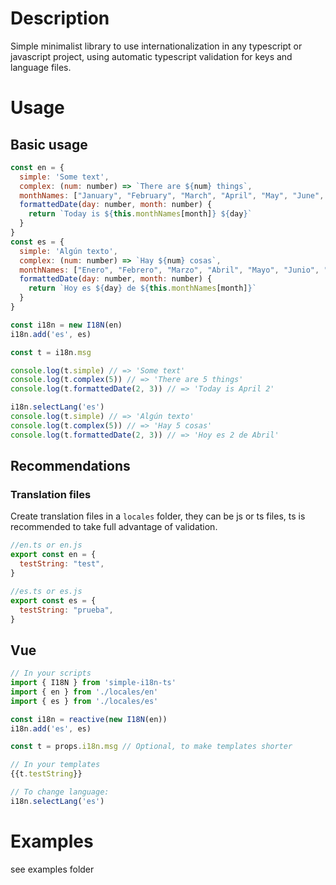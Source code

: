 # Description
Simple minimalist library to use internationalization in any typescript or javascript project, using automatic typescript validation for keys and language files.

# Usage

## Basic usage
```js
const en = {
  simple: 'Some text',
  complex: (num: number) => `There are ${num} things`,
  monthNames: ["January", "February", "March", "April", "May", "June", "July", "August", "September", "October", "November", "December"],
  formattedDate(day: number, month: number) {
    return `Today is ${this.monthNames[month]} ${day}`
  }
}
const es = {
  simple: 'Algún texto',
  complex: (num: number) => `Hay ${num} cosas`,
  monthNames: ["Enero", "Febrero", "Marzo", "Abril", "Mayo", "Junio", "Julio", "Agosto", "Septiembre", "Octubre", "Noviembre", "Diciembre"],
  formattedDate(day: number, month: number) {
    return `Hoy es ${day} de ${this.monthNames[month]}`
  }
}

const i18n = new I18N(en)
i18n.add('es', es)

const t = i18n.msg

console.log(t.simple) // => 'Some text'
console.log(t.complex(5)) // => 'There are 5 things'
console.log(t.formattedDate(2, 3)) // => 'Today is April 2'

i18n.selectLang('es')
console.log(t.simple) // => 'Algún texto'
console.log(t.complex(5)) // => 'Hay 5 cosas'
console.log(t.formattedDate(2, 3)) // => 'Hoy es 2 de Abril'
```

## Recommendations
### Translation files
Create translation files in a `locales` folder, they can be js or ts files, ts is recommended to take full advantage of validation.
```js
//en.ts or en.js
export const en = {
  testString: "test",
}

//es.ts or es.js
export const es = {
  testString: "prueba",
}
```

## Vue
```js
// In your scripts
import { I18N } from 'simple-i18n-ts'
import { en } from './locales/en'
import { es } from './locales/es'

const i18n = reactive(new I18N(en))
i18n.add('es', es)

const t = props.i18n.msg // Optional, to make templates shorter

// In your templates
{{t.testString}}

// To change language:
i18n.selectLang('es')

```
# Examples
see examples folder